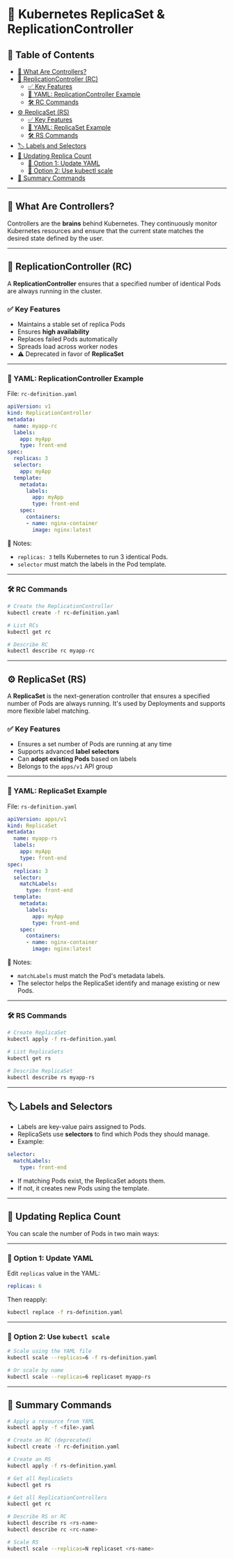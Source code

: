 # 🐳 Kubernetes ReplicaSet & ReplicationController

## 📛 Table of Contents

- [📘 What Are Controllers?](#-what-are-controllers)
- [📆 ReplicationController (RC)](#-replicationcontroller-rc)
  - [✅ Key Features](#️-key-features)
  - [📄 YAML: ReplicationController Example](#-yaml-replicationcontroller-example)
  - [🛠 RC Commands](#-rc-commands)
- [⚙️ ReplicaSet (RS)](#️-replicaset-rs)
  - [✅ Key Features](#️-key-features-1)
  - [📄 YAML: ReplicaSet Example](#-yaml-replicaset-example)
  - [🛠 RS Commands](#-rs-commands)
- [🏷️ Labels and Selectors](#️-labels-and-selectors)
- [🔁 Updating Replica Count](#-updating-replica-count)
  - [📄 Option 1: Update YAML](#-option-1-update-yaml)
  - [🧪 Option 2: Use kubectl scale](#-option-2-use-kubectl-scale)
- [📌 Summary Commands](#-summary-commands)

---

## 📘 What Are Controllers?

Controllers are the **brains** behind Kubernetes. They continuously monitor Kubernetes resources and ensure that the current state matches the desired state defined by the user.

---

## 📆 ReplicationController (RC)

A **ReplicationController** ensures that a specified number of identical Pods are always running in the cluster.

### ✅ Key Features

- Maintains a stable set of replica Pods
- Ensures **high availability**
- Replaces failed Pods automatically
- Spreads load across worker nodes
- ⚠️ Deprecated in favor of **ReplicaSet**

---

### 📄 YAML: ReplicationController Example

File: `rc-definition.yaml`

```yaml
apiVersion: v1
kind: ReplicationController
metadata:
  name: myapp-rc
  labels:
    app: myApp
    type: front-end
spec:
  replicas: 3
  selector:
    app: myApp
  template:
    metadata:
      labels:
        app: myApp
        type: front-end
    spec:
      containers:
      - name: nginx-container
        image: nginx:latest
```

📝 Notes:

- `replicas: 3` tells Kubernetes to run 3 identical Pods.
- `selector` must match the labels in the Pod template.

---

### 🛠 RC Commands

```bash
# Create the ReplicationController
kubectl create -f rc-definition.yaml

# List RCs
kubectl get rc

# Describe RC
kubectl describe rc myapp-rc
```

---

## ⚙️ ReplicaSet (RS)

A **ReplicaSet** is the next-generation controller that ensures a specified number of Pods are always running. It's used by Deployments and supports more flexible label matching.

### ✅ Key Features

- Ensures a set number of Pods are running at any time
- Supports advanced **label selectors**
- Can **adopt existing Pods** based on labels
- Belongs to the `apps/v1` API group

---

### 📄 YAML: ReplicaSet Example

File: `rs-definition.yaml`

```yaml
apiVersion: apps/v1
kind: ReplicaSet
metadata:
  name: myapp-rs
  labels:
    app: myApp
    type: front-end
spec:
  replicas: 3
  selector:
    matchLabels:
      type: front-end
  template:
    metadata:
      labels:
        app: myApp
        type: front-end
    spec:
      containers:
      - name: nginx-container
        image: nginx:latest
```

📝 Notes:

- `matchLabels` must match the Pod's metadata labels.
- The selector helps the ReplicaSet identify and manage existing or new Pods.

---

### 🛠 RS Commands

```bash
# Create ReplicaSet
kubectl apply -f rs-definition.yaml

# List ReplicaSets
kubectl get rs

# Describe ReplicaSet
kubectl describe rs myapp-rs
```

---

## 🏷️ Labels and Selectors

- Labels are key-value pairs assigned to Pods.
- ReplicaSets use **selectors** to find which Pods they should manage.
- Example:

```yaml
selector:
  matchLabels:
    type: front-end
```

- If matching Pods exist, the ReplicaSet adopts them.
- If not, it creates new Pods using the template.

---

## 🔁 Updating Replica Count

You can scale the number of Pods in two main ways:

---

### 📄 Option 1: Update YAML

Edit `replicas` value in the YAML:

```yaml
replicas: 6
```

Then reapply:

```bash
kubectl replace -f rs-definition.yaml
```

---

### 🧪 Option 2: Use `kubectl scale`

```bash
# Scale using the YAML file
kubectl scale --replicas=6 -f rs-definition.yaml

# Or scale by name
kubectl scale --replicas=6 replicaset myapp-rs
```

---

## 📌 Summary Commands

```bash
# Apply a resource from YAML
kubectl apply -f <file>.yaml

# Create an RC (deprecated)
kubectl create -f rc-definition.yaml

# Create an RS
kubectl apply -f rs-definition.yaml

# Get all ReplicaSets
kubectl get rs

# Get all ReplicationControllers
kubectl get rc

# Describe RS or RC
kubectl describe rs <rs-name>
kubectl describe rc <rc-name>

# Scale RS
kubectl scale --replicas=N replicaset <rs-name>
```

